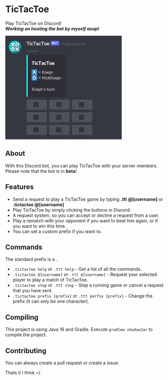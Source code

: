 # TicTacToe
Play TicTacToe on Discord!
<br>
*__Working on hosting the bot by myself asap!__*

![tttgame](https://raw.githubusercontent.com/NickKoepr/nickkoepr.github.io/master/tttgame.gif)

## About
With this Discord bot, you can play TicTacToe with your server members. 
Please note that the bot is in **beta**!

## Features
* Send a request to play a TicTacToe game by typing **.ttt @[username]** or **.tictactoe @[username]**  
* Play TicTacToe by simply clicking the buttons in Discord. 
* A request system, so you can accept or decline a request from a user. 
* Play a rematch with your opponent if you want to beat him again, or if you want to win this time. 
* You can set a custom prefix if you want to. 

## Commands
The standard prefix is a `.`

* `.tictactoe help` or `.ttt help` - Get a list of all the commands. 
* `.tictactoe @[username]` or `.ttt @[username]` - Request your selected player to play a match of TicTacToe.
* `.tictactoe stop` or `.ttt stop` - Stop a running game or cancel a request that you have sent.
* `.tictactoe prefix [prefix]` or `.ttt perfix [prefix]` - Change the prefix (it can only be one character). 

## Compiling 
This project is using Java 16 and Gradle. Execute `gradlew shadowJar` to compile the project. 

## Contributing
You can always create a pull request or create a issue. 

Thats it I think =)
